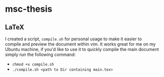# msc-thesis

## LaTeX

I created a script, `compile.sh` for personal usage to make it easier to compile and preview the document within vim.
It works great for me on my Ubuntu machine, if you'd like to use it to quickly compile the main document simply run the following command:

* `chmod +x compile.sh`
* `./compile.sh <path to Dir containing main.tex>`

